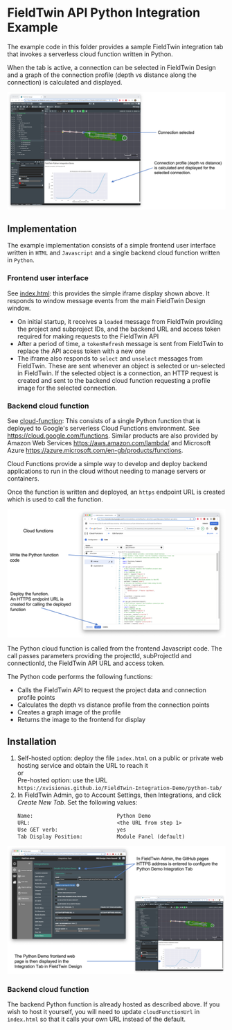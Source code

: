 # FieldTwin API Python Integration Example

The example code in this folder provides a sample FieldTwin integration tab that invokes
a serverless cloud function written in Python.

When the tab is active, a connection can be selected in FieldTwin Design and a graph of
the connection profile (depth vs distance along the connection) is calculated and displayed.

![Screenshot](./docs/integration.png)

## Implementation

The example implementation consists of a simple frontend user interface written in
`HTML` and `Javascript` and a single backend cloud function written in `Python`.

### Frontend user interface

See [index.html](./index.html): this provides the simple iframe display shown above.
It responds to window message events from the main FieldTwin Design window.

* On initial startup, it receives a `loaded` message from FieldTwin providing the
  project and subproject IDs, and the backend URL and access token required for making
  requests to the FieldTwin API
* After a period of time, a `tokenRefresh` message is sent from FieldTwin to replace
  the API access token with a new one
* The iframe also responds to `select` and `unselect` messages from FieldTwin.
  These are sent whenever an object is selected or un-selected in FieldTwin.
  If the selected object is a connection, an HTTP request is created and sent to the
  backend cloud function requesting a profile image for the selected connection.

### Backend cloud function

See [cloud-function](./cloud-function/): This consists of a single Python function that
is deployed to Google's serverless Cloud Functions environment. See https://cloud.google.com/functions.
Similar products are also provided by Amazon Web Services https://aws.amazon.com/lambda/ 
and Microsoft Azure https://azure.microsoft.com/en-gb/products/functions.

Cloud Functions provide a simple way to develop and deploy backend applications
to run in the cloud without needing to manage servers or containers.

Once the function is written and deployed, an `https` endpoint URL is created which
is used to call the function.

![](./docs/cloud-function.png)

The Python cloud function is called from the frontend Javascript code. The call passes
parameters providing the projectId, subProjectId and connectionId, the FieldTwin API URL
and access token.

The Python code performs the following functions:

* Calls the FieldTwin API to request the project data and connection profile points
* Calculates the depth vs distance profile from the connection points
* Creates a graph image of the profile
* Returns the image to the frontend for display

## Installation

1. Self-hosted option: deploy the file `index.html` on a public or private web
   hosting service and obtain the URL to reach it  
   or  
   Pre-hosted option: use the URL `https://xvisionas.github.io/FieldTwin-Integration-Demo/python-tab/`
2. In FieldTwin Admin, go to Account Settings, then Integrations, and click _Create New Tab_.
   Set the following values:  
   ```
   Name:                           Python Demo
   URL:                            <the URL from step 1>
   Use GET verb:                   yes
   Tab Display Position:           Module Panel (default)
   ```

![](./docs/demo-configuration.png)

### Backend cloud function

The backend Python function is already hosted as described above.
If you wish to host it yourself, you will need to update `cloudFunctionUrl` in `index.html`
so that it calls your own URL instead of the default.
